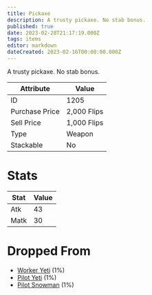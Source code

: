 ```yaml
---
title: Pickaxe
description: A trusty pickaxe. No stab bonus.
published: true
date: 2023-02-28T21:17:19.000Z
tags: items
editor: markdown
dateCreated: 2023-02-16T00:00:00.000Z
---
```


A trusty pickaxe. No stab bonus.

|Attribute|Value|
|-|-|
|ID|1205|
|Purchase Price|2,000 Flips|
|Sell Price|1,000 Flips|
|Type|Weapon|
|Stackable|No|

# Stats
|Stat|Value|
|-|-|
|Atk|43|
|Matk|30|

# Dropped From
 * [Worker Yeti](/monsters/worker-yeti) (1%)
 * [Pilot Yeti](/monsters/pilot-yeti) (1%)
 * [Pilot Snowman](/monsters/pilot-snowman) (1%)

